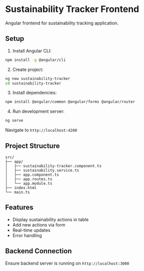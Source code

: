 # Sustainability Tracker Frontend

Angular frontend for sustainability tracking application.

## Setup

1. Install Angular CLI:
```bash
npm install -g @angular/cli
```

2. Create project:
```bash
ng new sustainability-tracker
cd sustainability-tracker
```

3. Install dependencies:
```bash
npm install @angular/common @angular/forms @angular/router
```

4. Run development server:
```bash
ng serve
```
Navigate to `http://localhost:4200`

## Project Structure
```
src/
├── app/
│   ├── sustainability-tracker.component.ts
│   ├── sustainability.service.ts
│   ├── app.component.ts
│   ├── app.routes.ts
│   └── app.module.ts
├── index.html
└── main.ts
```

## Features
- Display sustainability actions in table
- Add new actions via form
- Real-time updates
- Error handling

## Backend Connection
Ensure backend server is running on `http://localhost:3000`